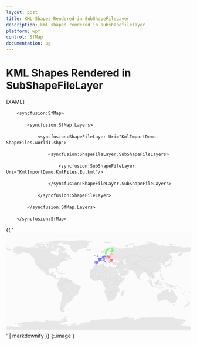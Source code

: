 ```yaml
---
layout: post
title: KML-Shapes-Rendered-in-SubShapeFileLayer
description: kml shapes rendered in subshapefilelayer
platform: wpf
control: SfMap
documentation: ug
---
```


# KML Shapes Rendered in SubShapeFileLayer

[XAML]



        <syncfusion:SfMap>

            <syncfusion:SfMap.Layers>

                <syncfusion:ShapeFileLayer Uri="KmlImportDemo. ShapeFiles.world1.shp">

                    <syncfusion:ShapeFileLayer.SubShapeFileLayers>

                        <syncfusion:SubShapeFileLayer Uri="KmlImportDemo.KmlFiles.Eu.kml"/>

                    </syncfusion:ShapeFileLayer.SubShapeFileLayers>

                </syncfusion:ShapeFileLayer>

            </syncfusion:SfMap.Layers>

        </syncfusion:SfMap>





{{ '![](KML-Shapes-Rendered-in-SubShapeFileLayer_images/KML-Shapes-Rendered-in-SubShapeFileLayer_img1.png)' | markdownify }}
{:.image }



